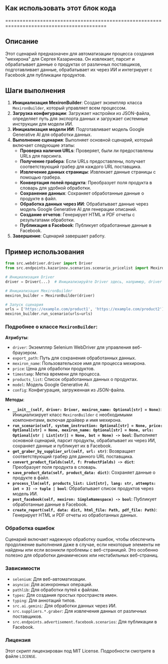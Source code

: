 ## Как использовать этот блок кода
=========================================================================================

Описание
-------------------------
Этот сценарий предназначен для автоматизации процесса создания "мехирона" для Сергея Казаринова. Он извлекает, парсит и обрабатывает данные о продуктах от различных поставщиков, подготавливает данные, обрабатывает их через ИИ и интегрирует с Facebook для публикации продуктов.

Шаги выполнения
-------------------------
1. **Инициализация MexironBuilder**: Создает экземпляр класса `MexironBuilder`, который управляет всем процессом.
2. **Загрузка конфигурации**: Загружает настройки из JSON-файла, определяет путь для экспорта данных и загружает системные инструкции для модели ИИ.
3. **Инициализация модели ИИ**: Подготавливает модель Google Generative AI для обработки данных.
4. **Выполнение сценария**: Выполняет основной сценарий, который включает следующие этапы:
    - **Проверка наличия URLs**: Проверяет, были ли предоставлены URLs для парсинга.
    - **Получение грабера**: Если URLs предоставлены, получает соответствующий грабер для каждого URL поставщика.
    - **Извлечение данных страницы**: Извлекает данные страницы с помощью грабера.
    - **Конвертация полей продукта**: Преобразует поля продукта в словарь для удобной обработки.
    - **Сохранение данных**: Сохраняет обработанные данные о продукте в файл.
    - **Обработка данных через ИИ**: Обрабатывает данные через модель Google Generative AI для генерации описаний.
    - **Создание отчетов**: Генерирует HTML и PDF отчеты с результатами обработки.
    - **Публикация в Facebook**: Публикует обработанные данные в Facebook.
5. **Завершение**: Сценарий завершает работу.

Пример использования
-------------------------

```python
from src.webdriver.driver import Driver
from src.endpoints.kazarinov.scenarios.scenario_pricelist import MexironBuilder

# Инициализация Driver
driver = Driver(...)  # Инициализируйте Driver здесь, например, driver = Driver(Chrome)

# Инициализация MexironBuilder
mexiron_builder = MexironBuilder(driver)

# Запуск сценария
urls = ['https://example.com/product1', 'https://example.com/product2']
mexiron_builder.run_scenario(urls=urls)
```

### Подробнее о классе `MexironBuilder`:

**Атрибуты**:

- `driver`: Экземпляр Selenium WebDriver для управления веб-браузером.
- `export_path`: Путь для сохранения обработанных данных.
- `mexiron_name`: Пользовательское имя для процесса мехирона.
- `price`: Цена для обработки продуктов.
- `timestamp`: Метка времени для процесса.
- `products_list`: Список обработанных данных о продуктах.
- `model`: Модель Google Generative AI.
- `config`: Конфигурация, загруженная из JSON-файла.

**Методы**:

- **`__init__(self, driver: Driver, mexiron_name: Optional[str] = None)`**: Инициализирует класс `MexironBuilder` с необходимыми компонентами, включая драйвер и имя мехирона.
- **`run_scenario(self, system_instruction: Optional[str] = None, price: Optional[str] = None, mexiron_name: Optional[str] = None, urls: Optional[str | List[str]] = None, bot = None) -> bool`**: Выполняет основной сценарий, парсит продукты, обрабатывает их через ИИ, сохраняет данные и публикует их в Facebook.
- **`get_graber_by_supplier_url(self, url: str)`**: Возвращает соответствующий грабер для данного URL поставщика.
- **`convert_product_fields(self, f: ProductFields) -> dict`**: Преобразует поля продукта в словарь.
- **`save_product_data(self, product_data: dict)`**: Сохраняет данные о продукте в файл.
- **`process_llm(self, products_list: List[str], lang: str, attempts: int = 3) -> tuple | bool`**: Обрабатывает список продуктов через модель ИИ.
- **`post_facebook(self, mexiron: SimpleNamespace) -> bool`**: Публикует обработанные данные в Facebook.
- **`create_report(self, data: dict, html_file: Path, pdf_file: Path)`**: Генерирует HTML и PDF отчеты из обработанных данных.


### Обработка ошибок

Сценарий включает надежную обработку ошибок, чтобы обеспечить продолжение выполнения даже в случае, если некоторые элементы не найдены или если возникли проблемы с веб-страницей. Это особенно полезно для обработки динамических или нестабильных веб-страниц. 

### Зависимости

- `selenium`: Для веб-автоматизации.
- `asyncio`: Для асинхронных операций.
- `pathlib`: Для обработки путей к файлам.
- `types`: Для создания простых пространств имен.
- `typing`: Для аннотаций типов.
- `src.ai.gemini`: Для обработки данных через ИИ.
- `src.suppliers.*.graber`: Для извлечения данных от различных поставщиков.
- `src.endpoints.advertisement.facebook.scenarios`: Для публикации в Facebook.

### Лицензия

Этот скрипт лицензирован под MIT License. Подробности смотрите в файле `LICENSE`.